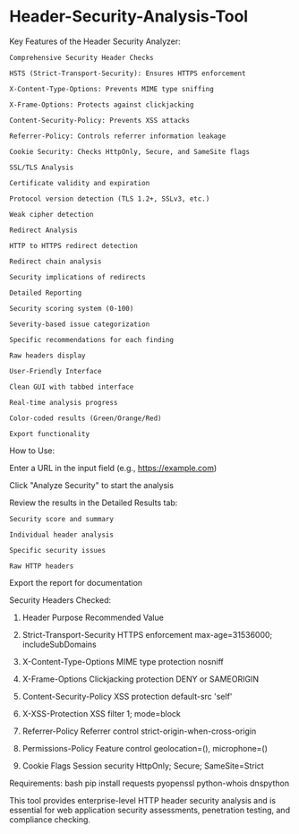 # Header-Security-Analysis-Tool


Key Features of the Header Security Analyzer:

    Comprehensive Security Header Checks

    HSTS (Strict-Transport-Security): Ensures HTTPS enforcement

    X-Content-Type-Options: Prevents MIME type sniffing

    X-Frame-Options: Protects against clickjacking

    Content-Security-Policy: Prevents XSS attacks

    Referrer-Policy: Controls referrer information leakage

    Cookie Security: Checks HttpOnly, Secure, and SameSite flags

    SSL/TLS Analysis

    Certificate validity and expiration

    Protocol version detection (TLS 1.2+, SSLv3, etc.)

    Weak cipher detection

    Redirect Analysis

    HTTP to HTTPS redirect detection

    Redirect chain analysis

    Security implications of redirects

    Detailed Reporting

    Security scoring system (0-100)

    Severity-based issue categorization

    Specific recommendations for each finding

    Raw headers display

    User-Friendly Interface

    Clean GUI with tabbed interface

    Real-time analysis progress

    Color-coded results (Green/Orange/Red)

    Export functionality

How to Use:

Enter a URL in the input field (e.g., https://example.com)

Click "Analyze Security" to start the analysis

Review the results in the Detailed Results tab:

    Security score and summary

    Individual header analysis

    Specific security issues

    Raw HTTP headers

Export the report for documentation

Security Headers Checked:

 1. Header Purpose Recommended Value

 2. Strict-Transport-Security HTTPS enforcement max-age=31536000; includeSubDomains

 3. X-Content-Type-Options MIME type protection nosniff

 4. X-Frame-Options Clickjacking protection DENY or SAMEORIGIN

 5. Content-Security-Policy XSS protection default-src 'self'

 6. X-XSS-Protection XSS filter 1; mode=block

 7. Referrer-Policy Referrer control strict-origin-when-cross-origin

 8. Permissions-Policy Feature control geolocation=(), microphone=()

 9. Cookie Flags Session security HttpOnly; Secure; SameSite=Strict







Requirements:
bash
pip install requests pyopenssl python-whois dnspython



This tool provides enterprise-level HTTP header security analysis and is essential for web application security assessments, penetration testing, and compliance checking.
